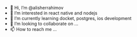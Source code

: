 - 👋 Hi, I’m @alisherrahimov
- 👀 I’m interested in react native and nodejs
- 🌱 I’m currently learning docket, postgres, ios development
- 💞️ I’m looking to collaborate on ...
- 📫 How to reach me ...

<!---
alisherrahimov/alisherrahimov is a ✨ special ✨ repository because its `README.md` (this file) appears on your GitHub profile.
You can click the Preview link to take a look at your changes.
--->
